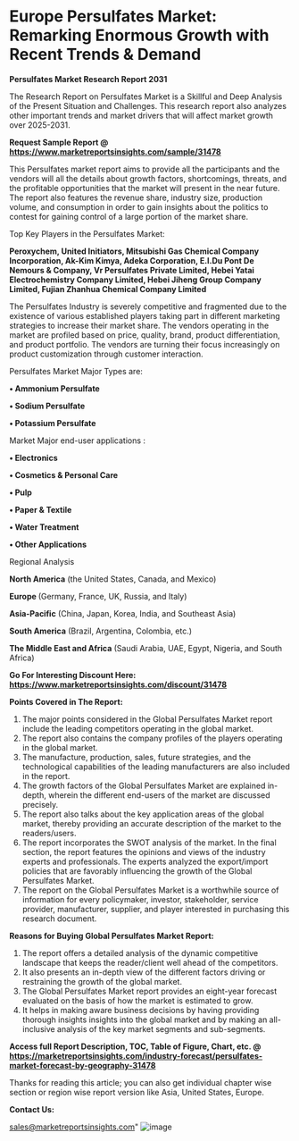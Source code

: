  # Europe Persulfates Market: Remarking Enormous Growth with Recent Trends & Demand

<strong>Persulfates Market Research Report 2031</strong>

The Research Report on Persulfates Market is a Skillful and Deep Analysis of the Present Situation and Challenges. This research report also analyzes other important trends and market drivers that will affect market growth over 2025-2031.

<strong>Request Sample Report @ <a href=https://www.marketreportsinsights.com/sample/31478>https://www.marketreportsinsights.com/sample/31478</a></strong>

This Persulfates market report aims to provide all the participants and the vendors will all the details about growth factors, shortcomings, threats, and the profitable opportunities that the market will present in the near future. The report also features the revenue share, industry size, production volume, and consumption in order to gain insights about the politics to contest for gaining control of a large portion of the market share.

Top Key Players in the Persulfates Market:

<strong>Peroxychem, United Initiators, Mitsubishi Gas Chemical Company Incorporation, Ak-Kim Kimya, Adeka Corporation, E.I.Du Pont De Nemours & Company, Vr Persulfates Private Limited, Hebei Yatai Electrochemistry Company Limited, Hebei Jiheng Group Company Limited, Fujian Zhanhua Chemical Company Limited</strong>

The Persulfates Industry is severely competitive and fragmented due to the existence of various established players taking part in different marketing strategies to increase their market share. The vendors operating in the market are profiled based on price, quality, brand, product differentiation, and product portfolio. The vendors are turning their focus increasingly on product customization through customer interaction.

Persulfates Market Major Types are:

<strong>• Ammonium Persulfate

• Sodium Persulfate

• Potassium Persulfate</strong>

Market Major end-user applications :

<strong>• Electronics

• Cosmetics & Personal Care

• Pulp

• Paper & Textile

• Water Treatment

• Other Applications</strong>

Regional Analysis

</u><strong><b>North America</b></strong> (the United States, Canada, and Mexico)

<strong><b>Europe </b></strong>(Germany, France, UK, Russia, and Italy)

<strong><b>Asia-Pacific</b></strong> (China, Japan, Korea, India, and Southeast Asia)

<strong><b>South America</b></strong> (Brazil, Argentina, Colombia, etc.)

<strong><b>The Middle East and Africa</b></strong> (Saudi Arabia, UAE, Egypt, Nigeria, and South Africa)

<strong>Go For Interesting Discount Here: <a href=https://www.marketreportsinsights.com/discount/31478>https://www.marketreportsinsights.com/discount/31478</a></strong>

<strong>Points Covered in The Report:</strong>
<ol>
  <li>The major points considered in the Global Persulfates Market report include the leading competitors operating in the global market.</li>
  <li>The report also contains the company profiles of the players operating in the global market.</li>
  <li>The manufacture, production, sales, future strategies, and the technological capabilities of the leading manufacturers are also included in the report.</li>
  <li>The growth factors of the Global Persulfates Market are explained in-depth, wherein the different end-users of the market are discussed precisely.</li>
  <li>The report also talks about the key application areas of the global market, thereby providing an accurate description of the market to the readers/users.</li>
  <li>The report incorporates the SWOT analysis of the market. In the final section, the report features the opinions and views of the industry experts and professionals. The experts analyzed the export/import policies that are favorably influencing the growth of the Global Persulfates Market.</li>
  <li>The report on the Global Persulfates Market is a worthwhile source of information for every policymaker, investor, stakeholder, service provider, manufacturer, supplier, and player interested in purchasing this research document.</li>
</ol>
<strong>Reasons for Buying Global Persulfates Market Report:</strong>

<ol>
  <li>The report offers a detailed analysis of the dynamic competitive landscape that keeps the reader/client well ahead of the competitors.</li>
  <li>It also presents an in-depth view of the different factors driving or restraining the growth of the global market.</li>
  <li>The Global Persulfates Market report provides an eight-year forecast evaluated on the basis of how the market is estimated to grow.</li>
  <li>It helps in making aware business decisions by having providing thorough insights insights into the global market and by making an all-inclusive analysis of the key market segments and sub-segments.</li>
</ol>
<strong>Access full Report Description, TOC, Table of Figure, Chart, etc. @ <a href=https://marketreportsinsights.com/industry-forecast/persulfates-market-forecast-by-geography-31478>https://marketreportsinsights.com/industry-forecast/persulfates-market-forecast-by-geography-31478</a></strong>


Thanks for reading this article; you can also get individual chapter wise section or region wise report version like Asia, United States, Europe.

<strong>Contact Us:</strong>

sales@marketreportsinsights.com"
![image](https://github.com/user-attachments/assets/6dbc9fd6-8ddd-4325-ae0f-fefa590d4c7d)
